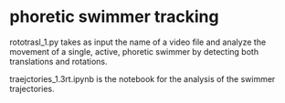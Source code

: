 # phoretic swimmer tracking

rototrasl_1.py takes as input the name of a video file and analyze the movement of a single, active, phoretic swimmer by detecting both translations and rotations.

traejctories_1.3rt.ipynb is the notebook for the analysis of the swimmer trajectories.
